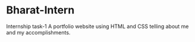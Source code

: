 # Bharat-Intern
Internship task-1
A portfolio website using HTML and CSS telling about me and my accomplishments.
